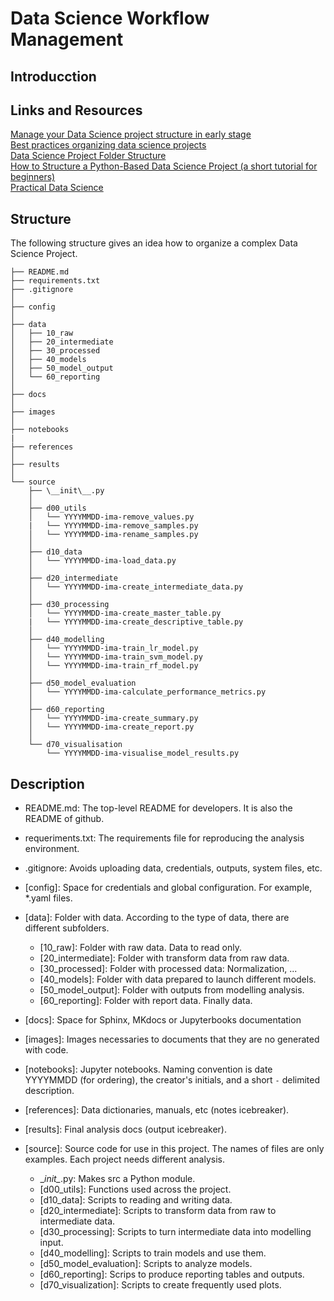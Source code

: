 # Data Science Workflow Management

## Introducction



## Links and Resources

[Manage your Data Science project structure in early stage](https://towardsdatascience.com/manage-your-data-science-project-structure-in-early-stage-95f91d4d0600)  
[Best practices organizing data science projects](https://www.thinkingondata.com/how-to-organize-data-science-projects/)  
[Data Science Project Folder Structure](https://dzone.com/articles/data-science-project-folder-structure)  
[How to Structure a Python-Based Data Science Project (a short tutorial for beginners)](https://medium.com/swlh/how-to-structure-a-python-based-data-science-project-a-short-tutorial-for-beginners-7e00bff14f56)  
[Practical Data Science](https://www.practicaldatascience.org/html/index.html)  

## Structure

The following structure gives an idea how to organize a complex Data Science Project.
```
├── README.md  
├── requirements.txt  
├── .gitignore  
│  
├── config  
│    
├── data  
│   ├── 10_raw  
│   ├── 20_intermediate  
│   ├── 30_processed  
│   ├── 40_models  
│   ├── 50_model_output  
│   └── 60_reporting  
│    
├── docs  
│    
├── images  
│    
├── notebooks  
|    
├── references  
│    
├── results   
│  
└── source   
    ├── \__init\__.py   
    │    
    ├── d00_utils  
    │   └── YYYYMMDD-ima-remove_values.py  
    |   └── YYYYMMDD-ima-remove_samples.py  
    │   └── YYYYMMDD-ima-rename_samples.py    
    │    
    ├── d10_data  
    │   └── YYYYMMDD-ima-load_data.py    
    │    
    ├── d20_intermediate  
    │   └── YYYYMMDD-ima-create_intermediate_data.py    
    │    
    ├── d30_processing  
    │   └── YYYYMMDD-ima-create_master_table.py   
    |   └── YYYYMMDD-ima-create_descriptive_table.py   
    │    
    ├── d40_modelling  
    │   └── YYYYMMDD-ima-train_lr_model.py  
    │   └── YYYYMMDD-ima-train_svm_model.py  
    │   └── YYYYMMDD-ima-train_rf_model.py    
    │    
    ├── d50_model_evaluation   
    │   └── YYYYMMDD-ima-calculate_performance_metrics.py    
    │        
    ├── d60_reporting   
    │   └── YYYYMMDD-ima-create_summary.py    
    │   └── YYYYMMDD-ima-create_report.py  
    │    
    └── d70_visualisation   
        └── YYYYMMDD-ima-visualise_model_results.py  
```        

## Description

  * README.md: The top-level README for developers. It is also the README of github.  
  
  * requeriments.txt: The requirements file for reproducing the analysis environment.
  
  * .gitignore: Avoids uploading data, credentials, outputs, system files, etc.   

  * [config]: Space for credentials and global configuration. For example, *.yaml files.  

  * [data]: Folder with data. According to the type of data, there are different subfolders.  
  
    * [10_raw]: Folder with raw data. Data to read only.
    * [20_intermediate]: Folder with transform data from raw data.
    * [30_processed]: Folder with processed data: Normalization, ...
    * [40_models]: Folder with data prepared to launch different models.
    * [50_model_output]: Folder with outputs from modelling analysis.
    * [60_reporting]: Folder with report data. Finally data.
    
  * [docs]: Space for Sphinx, MKdocs or Jupyterbooks documentation  
  
  * [images]: Images necessaries to documents that they are no generated with code.

  * [notebooks]: Jupyter notebooks. Naming convention is date YYYYMMDD (for ordering), the creator's initials, and a short `-` delimited description.
  
  * [references]: Data dictionaries, manuals, etc (notes icebreaker).
  
  * [results]: Final analysis docs (output icebreaker). 
  
  * [source]: Source code for use in this project. The names of files are only examples. Each project needs different analysis.

    * \__init\__.py: Makes src a Python module.
    * [d00_utils]: Functions used across the project.
    * [d10_data]: Scripts to reading and writing data.
    * [d20_intermediate]: Scripts to transform data from raw to intermediate data.
    * [d30_processing]: Scripts to turn intermediate data into modelling input.
    * [d40_modelling]: Scripts to train models and use them.
    * [d50_model_evaluation]: Scripts to analyze models.
    * [d60_reporting]: Scrips to produce reporting tables and outputs.
    * [d70_visualization]: Scripts to create frequently used plots.

